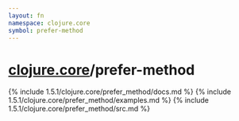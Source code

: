 ```yaml
---
layout: fn
namespace: clojure.core
symbol: prefer-method
---
```


# [clojure.core](../)/prefer-method

{% include 1.5.1/clojure.core/prefer_method/docs.md %}
{% include 1.5.1/clojure.core/prefer_method/examples.md %}
{% include 1.5.1/clojure.core/prefer_method/src.md %}

